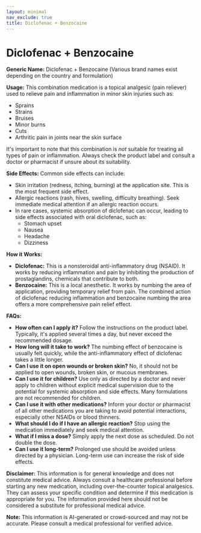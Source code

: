 ```yaml
---
layout: minimal
nav_exclude: true
title: Diclofenac + Benzocaine
---
```


# Diclofenac + Benzocaine

**Generic Name:** Diclofenac + Benzocaine (Various brand names exist depending on the country and formulation)

**Usage:**  This combination medication is a topical analgesic (pain reliever) used to relieve pain and inflammation in minor skin injuries such as:

* Sprains
* Strains
* Bruises
* Minor burns
* Cuts
* Arthritic pain in joints near the skin surface

It's important to note that this combination is *not* suitable for treating all types of pain or inflammation.  Always check the product label and consult a doctor or pharmacist if unsure about its suitability.

**Side Effects:**  Common side effects can include:

* Skin irritation (redness, itching, burning) at the application site. This is the most frequent side effect.
* Allergic reactions (rash, hives, swelling, difficulty breathing).  Seek immediate medical attention if an allergic reaction occurs.
*  In rare cases, systemic absorption of diclofenac can occur, leading to side effects associated with oral diclofenac, such as:
    * Stomach upset
    * Nausea
    * Headache
    * Dizziness

**How it Works:**

* **Diclofenac:** This is a nonsteroidal anti-inflammatory drug (NSAID). It works by reducing inflammation and pain by inhibiting the production of prostaglandins, chemicals that contribute to both.
* **Benzocaine:** This is a local anesthetic. It works by numbing the area of application, providing temporary relief from pain.  The combined action of diclofenac reducing inflammation and benzocaine numbing the area offers a more comprehensive pain relief effect.

**FAQs:**

* **How often can I apply it?** Follow the instructions on the product label. Typically, it's applied several times a day, but never exceed the recommended dosage.
* **How long will it take to work?** The numbing effect of benzocaine is usually felt quickly, while the anti-inflammatory effect of diclofenac takes a little longer.
* **Can I use it on open wounds or broken skin?** No, it should not be applied to open wounds, broken skin, or mucous membranes.
* **Can I use it for children?**  Use only as directed by a doctor and never apply to children without explicit medical supervision due to the potential for systemic absorption and side effects.  Many formulations are not recommended for children.
* **Can I use it with other medications?** Inform your doctor or pharmacist of all other medications you are taking to avoid potential interactions, especially other NSAIDs or blood thinners.
* **What should I do if I have an allergic reaction?** Stop using the medication immediately and seek medical attention.
* **What if I miss a dose?** Simply apply the next dose as scheduled. Do not double the dose.
* **Can I use it long-term?** Prolonged use should be avoided unless directed by a physician. Long-term use can increase the risk of side effects.


**Disclaimer:** This information is for general knowledge and does not constitute medical advice. Always consult a healthcare professional before starting any new medication, including over-the-counter topical analgesics. They can assess your specific condition and determine if this medication is appropriate for you.  The information provided here should not be considered a substitute for professional medical advice.


**Note:** This information is AI-generated or crowd-sourced and may not be accurate. Please consult a medical professional for verified advice.